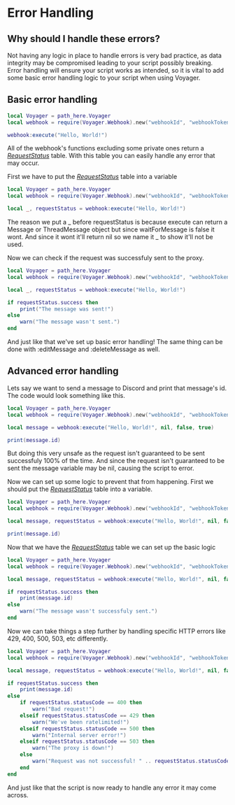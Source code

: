 # Error Handling

## Why should I handle these errors?

Not having any logic in place to handle errors is very bad practice, as data integrity may be compromised leading to your script possibly breaking. Error handling will ensure your script works as intended, so it is vital to add some basic error handling logic to your script when using Voyager.

## Basic error handling

```lua linenums="1"
local Voyager = path_here.Voyager
local webhook = require(Voyager.Webhook).new("webhookId", "webhookToken")

webhook:execute("Hello, World!")
```

All of the webhook's functions excluding some private ones return a [*RequestStatus*](../API-Reference/Webhook.md) table. With this table you can easily handle any error that may occur.

First we have to put the [*RequestStatus*](../API-Reference/Webhook.md) table into a variable

```lua linenums="1" hl_lines="4"
local Voyager = path_here.Voyager
local webhook = require(Voyager.Webhook).new("webhookId", "webhookToken")

local _, requestStatus = webhook:execute("Hello, World!")
```

The reason we put a _ before requestStatus is because execute can return a Message or ThreadMessage object but since waitForMessage is false it wont. And since it wont it'll return nil so we name it _ to show it'll not be used.

Now we can check if the request was successfuly sent to the proxy.

```lua linenums="1" hl_lines="6-10"
local Voyager = path_here.Voyager
local webhook = require(Voyager.Webhook).new("webhookId", "webhookToken")

local _, requestStatus = webhook:execute("Hello, World!")

if requestStatus.success then
    print("The message was sent!")
else
    warn("The message wasn't sent.")
end
```

And just like that we've set up basic error handling! The same thing can be done with :editMessage and :deleteMessage as well.

## Advanced error handling

Lets say we want to send a message to Discord and print that message's id. The code would look something like this.

```lua linenums="1"
local Voyager = path_here.Voyager
local webhook = require(Voyager.Webhook).new("webhookId", "webhookToken")

local message = webhook:execute("Hello, World!", nil, false, true)

print(message.id)
```

But doing this very unsafe as the request isn't guaranteed to be sent successfuly 100% of the time. And since the request isn't guaranteed to be sent the message variable may be nil, causing the script to error.

Now we can set up some logic to prevent that from happening. First we should put the [*RequestStatus*](../API-Reference/Webhook.md) table into a variable.

```lua linenums="1" hl_lines="4"
local Voyager = path_here.Voyager
local webhook = require(Voyager.Webhook).new("webhookId", "webhookToken")

local message, requestStatus = webhook:execute("Hello, World!", nil, false, true)

print(message.id)
```

Now that we have the [*RequestStatus*](../API-Reference/Webhook.md) table we can set up the basic logic

```lua linenums="1" hl_lines="6-10"
local Voyager = path_here.Voyager
local webhook = require(Voyager.Webhook).new("webhookId", "webhookToken")

local message, requestStatus = webhook:execute("Hello, World!", nil, false, true)

if requestStatus.success then
    print(message.id)
else
    warn("The message wasn't successfuly sent.")
end
```

Now we can take things a step further by handling specific HTTP errors like 429, 400, 500, 503, etc differently.

```lua linenums="1" hl_lines="6-20"
local Voyager = path_here.Voyager
local webhook = require(Voyager.Webhook).new("webhookId", "webhookToken")

local message, requestStatus = webhook:execute("Hello, World!", nil, false, true)

if requestStatus.success then
    print(message.id)
else
    if requestStatus.statusCode == 400 then
        warn("Bad request!")
    elseif requestStatus.statusCode == 429 then
        warn("We've been ratelimited!")
    elseif requestStatus.statusCode == 500 then
        warn("Internal server error!")
    elseif requestStatus.statusCode == 503 then
        warn("The proxy is down!")
    else
        warn("Request was not successful! " .. requestStatus.statusCode .. " " .. requestStatus.statusMessage)
    end
end
```

And just like that the script is now ready to handle any error it may come across.
